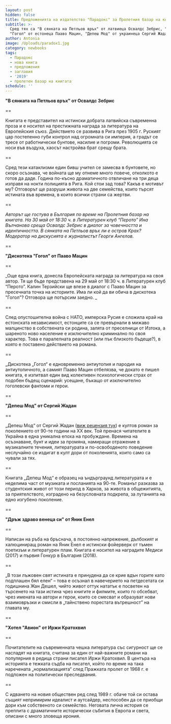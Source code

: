 ```yaml
---
layout: post
hidden: false
title: Предложенията на издателство "Парадокс" за Пролетния базар на книгата 2019
subtitle: >-
  Сред тях са "В сянката на Петльов връх" от латвиеца Освалдс Зебрис, "Дискотека
  "Гогол" от естонеца Пааво Мацин, "Депеш Мод" от украинеца Сергий Жадан и други
author: Antonia
image: /Uploads/paradox1.jpg
category: newbooks
tags:
  - Парадокс
  - нова книга
  - предложения
  - заглавия
  - '2019'
  - пролетен базар на книгата
schedule: ''
---
```

**"В сянката на Петльов връх" от Освалдс Зебрис**

\==

Книгата е представител на истински добрата латвийска съвременна проза и е носител на престижната награда за литература на Европейския съюз. Действието се развива в Рига през 1905 г. Руският цар постепенно губи контрол над огромната си империя, а градът се тресе от работнически бунтове, насилие и погроми. Революцията се носи във въздуха, хаосът настройва брат срещу брата. 

\==

Сред тези катаклизми един бивш учител се замесва в бунтовете, но скоро осъзнава, че войната ще му отнеме много повече, отколкото е готов да даде. Година по-късно драматичното отвличане на три деца изправя на нокти полицията в Рига. Кой стои зад това? Какъв е мотивът му? Отговорът ще разруши живота на две семейства, които търсят истината във времена, в които всички страни са жертви.

\==

_Авторът ще гостува в България по време на Пролетния базар на книгата. На 30 май от 18:30 ч. в Литературен клуб “Перото” Ина Вълчанова среща Освалдс Зебрис в диалог за човечността и идентичността. В сянката на Петльов връх ли е остров Крах? Модератор на дискусията е журналистът Георги Ангелов._

\==

**"Дискотека "Гогол" от Пааво Мацин**

\==

_Още една книга, донесла Европейската награда за литература на своя автор. Тя ще бъде представена на 29 май от 18:30 ч. в  Литературен клуб “Перото”. Калин Терзийски ще влезе в диалог с Пааво Мацин за пресечната точка на историите. Има ли кой да ви обича в дискотека "Гогол"? Отговора ще потърсим заедно. _

\==

След опустошителна война с НАТО, имперска Русия е сложила край на естонската независимост, естонците са се превърнали в мижаво малцинство в собствената си родина, залята от преселници от Изтока, а шареното ново население е изключително криминално по своя характер. Това е паралелната реалност (или пък близкото бъдеще?), в която е поставено действието на романа. 

\==

„Дискотека „Гогол“ е едновременно антиутопия и пародия на антиутопичното, а самият Пааво Мацин отбелязва, че докато е пишел книгата, е изпитвал един вид колективен психологически страх от подобен бъдещ сценарий: усещане, бъкащо от изключително гоголевски фантоми и герои. 

\==

**"Депеш Мод" от Сергий Жадан**

\==

„Депеш Мод“ от Сергий Жадан ([виж рецензия тук](https://literaturnirazgovori.com/bookreviews/2019/05/07/11-17-%D1%80%D0%B5%D1%86%D0%B5%D0%BD%D0%B7%D0%B8%D1%8F-%D0%B4%D0%B5%D0%BF%D0%B5%D1%88-%D0%BC%D0%BE%D0%B4-%D1%81%D0%B5%D1%80%D0%B3%D0%B8%D0%B9-%D0%B6%D0%B0%D0%B4%D0%B0%D0%BD-%D0%B2-%D0%BB%D1%83%D0%B4%D0%B8%D1%8F-%D0%B2%D0%BE%D0%B4%D0%BE%D0%B2%D1%8A%D1%80%D1%82%D0%B5%D0%B6-%D0%BD%D0%B0-90-%D1%82%D0%B5.html)) е култов роман за поколението от 90-те години на ХХ век. Той пренася читателите в Украйна в една уникална епоха на пробуждане. Времена на осъзнаване, бунт и идеи за промяна, намиращи отражение в музикалните течения, литературата и по-освободеното поведение неслучайно се издигат в култ дори от поколенията, които само са чували за тях.

\==

Книгата „Депеш Мод“ е образец на ъндърграунд литературата и е неделима част от музиката и посланията на 90-те. Романът разказва за студентския живот от този период в Харков, за живота в общежитията, за приятелството, изградено на безусловната подкрепа, за лутанията на едно изгубено поколение.

\==

**"Дръж здраво венеца си" от Яник Енел**

\==

Написан на ръба на бръснача, в постоянно напрежение, дълбокият и халюциниращ роман на Яник Енел е истински фойерверк от тъмен поетизъм и литературен плам. Книгата е носител на наградите Медиси (2017) и първия Гонкур в България (2018).

\==

„В този лъжовен свят истината е принудена да се крие вдън горите като подплашен бял елен“ – това е осъзнал в навечерието на петдесетата си годишнина Жан Дешел, чийто живот оттук нататък е посветен на търсенето на тази истина чрез книгите и филмите, които го обсебват, чрез имената на автори и герои, които се смесват и образуват нови взаимовръзки и смисли в „тайнствено порестата вътрешност” на главата му. 

\==

**"Хотел "Авион" от Иржи Кратохвил**

\==

Почитателите на съвременната чешка литература със сигурност ще се насладят на книгата, считана за един от най-важните романи на популярния в редица страни писател Иржи Кратохвил. В центъра на историята е тежката съдба на писател, който по време на така наречената „нормализацията“ след Пражката пролет от 1968 г. е подложен на политически преследвания. 

\==

С идването на новия обществен ред след 1989 г. обаче той си остава същият непримирим идеалист и аутсайдер, неспособен да се приобщи дори към собственото си семейство. Неговата лична история се преплита с драматичните исторически събития в Европа и света, описани с много зловеща ирония.
